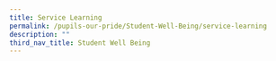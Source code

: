 ```yaml
---
title: Service Learning
permalink: /pupils-our-pride/Student-Well-Being/service-learning
description: ""
third_nav_title: Student Well Being
---
```

